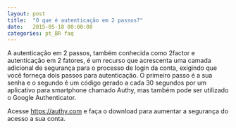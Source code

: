 ```yaml
---
layout: post
title:  "O que é autenticação em 2 passos?"
date:   2015-05-18 00:00:00
categories: pt_BR faq
---
```


A autenticação em 2 passos, também conhecida como 2factor e autenticação em 2 fatores, é um recurso que acrescenta uma camada adicional de segurança para o processo de login da conta, exigindo que você forneça dois passos para autenticação. O primeiro passo é a sua senha e o segundo é um código gerado a cada 30 segundos por um aplicativo para smartphone chamado Authy, mas também pode ser utilizado o Google Authenticator.

Acesse https://authy.com e faça o download para aumentar a segurança do acesso a sua conta.
